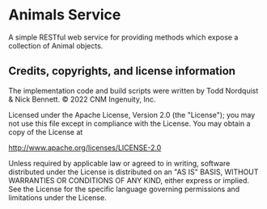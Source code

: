 # Animals Service

A simple RESTful web service for providing methods which expose a collection of Animal objects.

## Credits, copyrights, and license information

The implementation code and build scripts were written by Todd Nordquist & Nick Bennett. &copy; 2022 CNM Ingenuity, Inc.

Licensed under the Apache License, Version 2.0 (the "License");
you may not use this file except in compliance with the License.
You may obtain a copy of the License at

<http://www.apache.org/licenses/LICENSE-2.0>

Unless required by applicable law or agreed to in writing, software
distributed under the License is distributed on an "AS IS" BASIS,
WITHOUT WARRANTIES OR CONDITIONS OF ANY KIND, either express or implied.
See the License for the specific language governing permissions and
limitations under the License.
